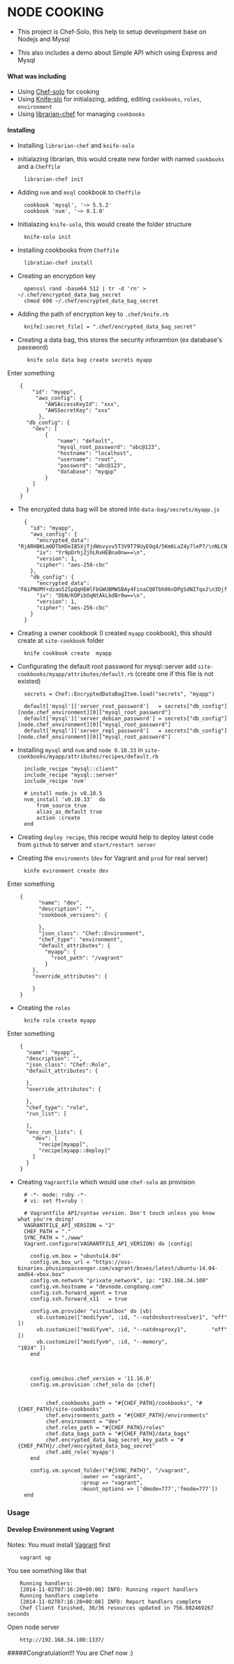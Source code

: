 NODE COOKING
============

* This project is Chef-Solo, this help to setup development base on Nodejs and Mysql

* This also includes a demo about Simple API which using Express and Mysql

#### What was including

* Using [Chef-solo](https://docs.getchef.com/chef_solo.html) for cooking
* Using [Knife-slo](http://matschaffer.github.io/knife-solo) for initialazing, adding, editing `cookbooks`, `roles`, `environment`
* Using [librarian-chef](https://github.com/applicationsonline/librarian-chef) for managing `cookbooks`

#### Installing

* Installing `librarian-chef` and `knife-solo`
* initialazing librarian, this would create new forder with named `cookbooks` and a `Cheffile`

		librarian-chef init
		
* Adding `nvm` and `msql` cookbook to `Cheffile`

		cookbook 'mysql', '~> 5.5.2'
		cookbook 'nvm', '~> 0.1.0'	
	
* Initialazing `knife-solo`, this would create the folder structure

		knife-solo init
		
* Installing cookbooks from `Cheffile`

		libratian-chef install
		

* Creating an encryption key

		openssl rand -base64 512 | tr -d 'rn' > ~/.chef/encrypted_data_bag_secret
		chmod 600 ~/.chef/encrypted_data_bag_secret

* Adding the path of encryption key to `.chef/knife.rb`

		knife[:secret_file] = ".chef/encrypted_data_bag_secret"


* Creating a data bag, this stores the security inforamtion (ex database's password)

		 knife solo data bag create secrets myapp
		
Enter something

		{
		  	"id": "myapp",
			 "aws_config": {
		    	"AWSAccessKeyId": "xxx",
		    	"AWSSecretKey": "xxx"
			  },
		  "db_config": {
		    "dev": [
      			{
			        "name": "default",
			        "mysql_root_password": "abc@123",
			        "hostname": "localhost",
			        "username": "root",
			        "password": "abc@123",
			        "database": "myqpp"
      			}
		    ]
		  }
		}
		
* The encrypted data bag will be stored into `data-bag/secrets/myapp.js`
		
		{
		  "id": "myapp",
		  "aws_config": {
		    "encrypted_data": 				"RjARHBKLm0DTbHDeIB5XjTjdWovyvv5T3V9T79UyEOq4/5Km6LaZ4y7leP7/\nNLCNQaJsUZQASaAII3bzkmwamecn03q5XUp4yDzeYcCqyRhP18BnyCxYDcOm\nc0HD1xEVuOanTt5R7ppJMj3kzN02YESN4CA/+70f0Qkp6yexhVo=\n",
		    "iv": "Yr9pDrhjZjhLRxHEBna0nw==\n",
		    "version": 1,
		    "cipher": "aes-256-cbc"
		  },
		  "db_config": {
		    "encrypted_data": "F6iPNUMY+dzao52SpQqHEWlFbGWUBMWSBAy4FinaCQ0Tbh06nDPgSdNI7qoJ\n3DjfrLBZOV1/8xD9t+SkJI3BEvW+yxCnnDPEz+iiZ8/jYJaypy/Bhrn42EC4\ni2VPb66HnVYD4Uq0pObVWzhLATXfqNZ/79I/bTdHTuhGcynDNzRNjyYEDfIF\nG9SuooNjUAduwmLotW//XxMM4uFNZ04hww==\n",
		    "iv": "DbN/KOPibOqNtAkLbdBr0w==\n",
		    "version": 1,
		    "cipher": "aes-256-cbc"
		  }
		}

* Creating a owner cookbook (I created `myapp` cookbook), this should create at `site-cookbook` folder

		knife cookbook create  myapp
		


* Configurating the default root password for mysql::server add `site-cookbooks/myapp/attributes/default.rb` (create one if this file is not existed)

		secrets = Chef::EncryptedDataBagItem.load("secrets", "myapp")

		default['mysql']['server_root_password']   = secrets["db_config"][node.chef_environment][0]["mysql_root_password"]
		default['mysql']['server_debian_password'] = secrets["db_config"][node.chef_environment][0]["mysql_root_password"]
		default['mysql']['server_repl_password']   = secrets["db_config"][node.chef_environment][0]["mysql_root_password"]
		
* Installing `mysql` and `nvm` and `node 0.10.33` in `site-cookbooks/myapp/attributes/recipes/default.rb`

		include_recipe "mysql::client"
		include_recipe "mysql::server"
		include_recipe 'nvm'

		# install node.js v0.10.5
		nvm_install 'v0.10.33'  do
	    	from_source true
	    	alias_as_default true
		    action :create
		end

* Creating `deploy recipe`, this recipe would  help to deploy latest code from `github` to server and `start/restart server`

* Creating the `enviroments` (`dev` for Vagrant and `prod` for real server)

		kinfe evironment create dev
		
Enter something

		{
  			  "name": "dev",
			  "description": "",
			  "cookbook_versions": {

			  },
			  "json_class": "Chef::Environment",
			  "chef_type": "environment",
			  "default_attributes": {
			    "myapp": {
			      "root_path": "/vagrant"
			    }
		  	},
		  	"override_attributes": {

  			}
		}
		
* Creating the `roles`

		knife role create myapp
		
Enter something

		{
		  "name": "myapp",
		  "description": "",
		  "json_class": "Chef::Role",
		  "default_attributes": {

		  },
		  "override_attributes": {

		  },
		  "chef_type": "role",
		  "run_list": [

		  ],
		  "env_run_lists": {
		    "dev": [
		      "recipe[myapp]",
		      "recipe[myapp::deploy]"
		    ]
		  }
		}	
		
* Creating `Vagrantfile` which would use `chef-solo` as provision

		# -*- mode: ruby -*-
		# vi: set ft=ruby :

		# Vagrantfile API/syntax version. Don't touch unless you know what you're doing!
		VAGRANTFILE_API_VERSION = "2"
		CHEF_PATH = "."
		SYNC_PATH = "./www"
		Vagrant.configure(VAGRANTFILE_API_VERSION) do |config|
  
		  config.vm.box = "ubuntu14.04"
		  config.vm.box_url = "https://oss-binaries.phusionpassenger.com/vagrant/boxes/latest/ubuntu-14.04-amd64-vbox.box"
		  config.vm.network "private_network", ip: "192.168.34.100"
		  config.vm.hostname = "devnode.congdang.com"
		  config.ssh.forward_agent = true
		  config.ssh.forward_x11   = true

		  config.vm.provider "virtualbox" do |vb|
		    vb.customize(["modifyvm", :id, "--natdnshostresolver1", "off"  ])
		    vb.customize(["modifyvm", :id, "--natdnsproxy1",        "off"  ])
		    vb.customize(["modifyvm", :id, "--memory",              "1024" ])
		  end


  
		  config.omnibus.chef_version = '11.16.0'
		  config.vm.provision :chef_solo do |chef|


			   chef.cookbooks_path = "#{CHEF_PATH}/cookbooks", "#{CHEF_PATH}/site-cookbooks"
			   chef.environments_path = "#{CHEF_PATH}/environments" 
			   chef.environment = "dev" 
			   chef.roles_path = "#{CHEF_PATH}/roles"
			   chef.data_bags_path = "#{CHEF_PATH}/data_bags"
			   chef.encrypted_data_bag_secret_key_path = "#{CHEF_PATH}/.chef/encrypted_data_bag_secret"
			   chef.add_role('myapp')
		  end

		  config.vm.synced_folder("#{SYNC_PATH}", "/vagrant",
                          :owner => "vagrant",
                          :group => "vagrant",
                          :mount_options => ['dmode=777','fmode=777']) 
		end


	
### Usage

#### Develop Environment using Vagrant
Notes: You must install [Vagrant](https://www.vagrantup.com/) first

		vagrant up


You see something like that

		Running handlers:
		[2014-11-02T07:16:20+00:00] INFO: Running report handlers
		Running handlers complete
		[2014-11-02T07:16:20+00:00] INFO: Report handlers complete
		Chef Client finished, 30/36 resources updated in 756.082469267 seconds

Open node server
		
		http://192.168.34.100:1337/
		
#####Congratulation!!! You are Chef now :)

